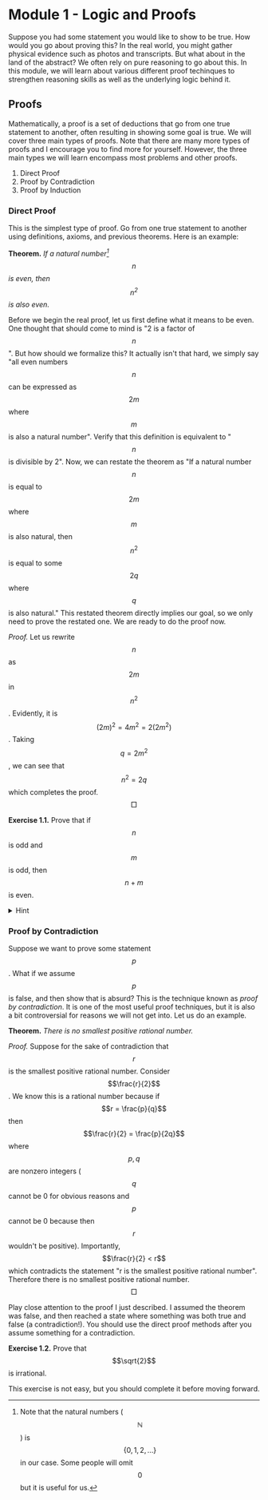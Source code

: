 # Module 1 - Logic and Proofs

Suppose you had some statement you would like to show to be true. How would you go about proving this? In the real world, you might gather physical evidence such as photos and transcripts. But what about in the land of the abstract? We often rely on pure reasoning to go about this. In this module, we will learn about various different proof techinques to strengthen reasoning skills as well as the underlying logic behind it.

## Proofs

Mathematically, a proof is a set of deductions that go from one true statement to another, often resulting in showing some goal is true. We will cover three main types of proofs. Note that there are many more types of proofs and I encourage you to find more for yourself. However, the three main types we will learn encompass most problems and other proofs.

1. Direct Proof
2. Proof by Contradiction
3. Proof by Induction

### Direct Proof

This is the simplest type of proof. Go from one true statement to another using definitions, axioms, and previous theorems. Here is an example:

**Theorem.** _If a natural number[^1] $$n$$ is even, then $$n^{2}$$ is also even._

Before we begin the real proof, let us first define what it means to be even. One thought that should come to mind is "2 is a factor of $$n$$". But how should we formalize this? It actually isn't that hard, we simply say "all even numbers $$n$$ can be expressed as $$2m$$ where $$m$$ is also a natural number". Verify that this definition is equivalent to "$$n$$ is divisible by 2". Now, we can restate the theorem as "If a natural number $$n$$ is equal to $$2m$$ where $$m$$ is also natural, then $$n^{2}$$ is equal to some $$2q$$ where $$q$$ is also natural." This restated theorem directly implies our goal, so we only need to prove the restated one. We are ready to do the proof now.

_Proof._ Let us rewrite $$n$$ as $$2m$$ in $$n^{2}$$. Evidently, it is $$(2m)^{2} = 4m^{2} = 2(2m^{2})$$. Taking $$q=2m^{2}$$, we can see that $$n^{2}=2q$$ which completes the proof. $$\Box$$

**Exercise 1.1.** Prove that if $$n$$ is odd and $$m$$ is odd, then $$n + m$$ is even.

<details>

<summary>Hint</summary>

Find what it means to be odd.

</details>

### Proof by Contradiction

Suppose we want to prove some statement $$p$$. What if we assume $$p$$ is false, and then show that is absurd? This is the technique known as _proof by contradiction_. It is one of the most useful proof techniques, but it is also a bit controversial for reasons we will not get into. Let us do an example.

**Theorem.** _There is no smallest positive rational number._

_Proof._ Suppose for the sake of contradiction that $$r$$ is the smallest positive rational number. Consider $$\frac{r}{2}$$. We know this is a rational number because if $$r = \frac{p}{q}$$ then $$\frac{r}{2} = \frac{p}{2q}$$ where $$p, q$$ are nonzero integers ($$q$$ cannot be 0 for obvious reasons and $$p$$ cannot be 0 because then $$r$$ wouldn't be positive). Importantly, $$\frac{r}{2} < r$$ which contradicts the statement "r is the smallest positive rational number". Therefore there is no smallest positive rational number. $$\Box$$

Play close attention to the proof I just described. I assumed the theorem was false, and then reached a state where something was both true and false (a contradiction!). You should use the direct proof methods after you assume something for a contradiction. 

**Exercise 1.2.** Prove that $$\sqrt{2}$$ is irrational.

This exercise is not easy, but you should complete it before moving forward.

[^1]: Note that the natural numbers ($$\mathbb{N}$$) is $$\{ 0,1,2,\dots \}$$ in our case. Some people will omit $$0$$ but it is useful for us.
